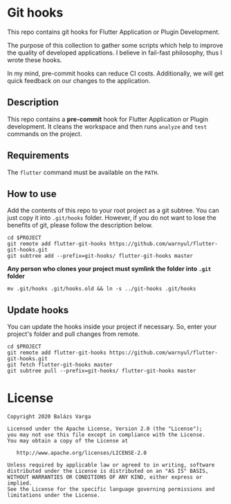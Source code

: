 # Git hooks
This repo contains git hooks for Flutter Application or Plugin Development.

The purpose of this collection to gather some scripts which help to improve the quality of developed applications. I believe in fail-fast philosophy, thus I wrote these hooks.

In my mind, pre-commit hooks can reduce CI costs. Additionally, we will get quick feedback on our changes to the application.

## Description

This repo contains a __pre-commit__ hook for Flutter Application or Plugin development. It cleans the workspace and then runs `analyze` and `test` commands on the project.

## Requirements
The `flutter` command must be available on the `PATH`.

## How to use

Add the contents of this repo to your root project as a git subtree. You can just copy it into `.git/hooks` folder. However, if you do not want to lose the benefits of git, please follow the description below.

```
cd $PROJECT
git remote add flutter-git-hooks https://github.com/warnyul/flutter-git-hooks.git
git subtree add --prefix=git-hooks/ flutter-git-hooks master
```
__Any person who clones your project must symlink the folder into `.git` folder__

```
mv .git/hooks .git/hooks.old && ln -s ../git-hooks .git/hooks
```
## Update hooks
You can update the hooks inside your project if necessary. So, enter your project's folder and pull changes from remote.

```
cd $PROJECT
git remote add flutter-git-hooks https://github.com/warnyul/flutter-git-hooks.git
git fetch flutter-git-hooks master
git subtree pull --prefix=git-hooks/ flutter-git-hooks master
```

# License

    Copyright 2020 Balázs Varga

    Licensed under the Apache License, Version 2.0 (the "License");
    you may not use this file except in compliance with the License.
    You may obtain a copy of the License at

       http://www.apache.org/licenses/LICENSE-2.0

    Unless required by applicable law or agreed to in writing, software
    distributed under the License is distributed on an "AS IS" BASIS,
    WITHOUT WARRANTIES OR CONDITIONS OF ANY KIND, either express or implied.
    See the License for the specific language governing permissions and
    limitations under the License.
